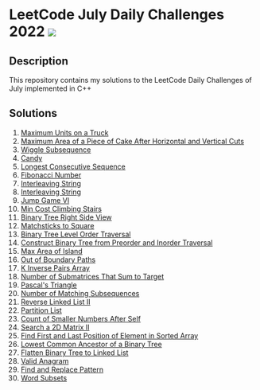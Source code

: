 # LeetCode July Daily Challenges 2022 <img src="https://img.icons8.com/external-bearicons-outline-color-bearicons/64/000000/external-Competition-business-and-marketing-bearicons-outline-color-bearicons.png"/>
## Description
This repository contains my solutions to the LeetCode Daily Challenges of July implemented in C++

## Solutions
1. <a href="https://github.com/miraehab/LeetCode-July-Daily-Challenges-2022/blob/main/1710.%20Maximum%20Units%20on%20a%20Truck.cpp">Maximum Units on a Truck</a>
2. <a href="https://github.com/miraehab/LeetCode-July-Daily-Challenges-2022/blob/main/1465.%20Maximum%20Area%20of%20a%20Piece%20of%20Cake%20After%20Horizontal%20and%20Vertical%20Cuts.cpp">Maximum Area of a Piece of Cake After Horizontal and Vertical Cuts</a>
3. <a href="https://github.com/miraehab/LeetCode-July-Daily-Challenges-2022/blob/main/376.%20Wiggle%20Subsequence.cpp">Wiggle Subsequence</a>
4. <a href="https://github.com/miraehab/LeetCode-July-Daily-Challenges-2022/blob/main/135.%20Candy.cpp">Candy</a>
5. <a href="https://github.com/miraehab/LeetCode-July-Daily-Challenges-2022/blob/main/128.%20Longest%20Consecutive%20Sequence.cpp">Longest Consecutive Sequence</a>
6. <a href="https://github.com/miraehab/LeetCode-July-Daily-Challenges-2022/blob/main/509.%20Fibonacci%20Number.cpp"> Fibonacci Number</a>
7. <a href="https://github.com/miraehab/LeetCode-July-Daily-Challenges-2022/blob/main/97.%20Interleaving%20String.cpp"> Interleaving String</a>
8. <a href="https://github.com/miraehab/LeetCode-July-Daily-Challenges-2022/blob/main/97.%20Interleaving%20String.cpp"> Interleaving String</a>
9. <a href="https://github.com/miraehab/LeetCode-July-Daily-Challenges-2022/blob/main/1696.%20Jump%20Game%20VI.cpp"> Jump Game VI</a>
10. <a href="https://github.com/miraehab/LeetCode-July-Daily-Challenges-2022/blob/main/746.%20Min%20Cost%20Climbing%20Stairs.cpp"> Min Cost Climbing Stairs</a>
11. <a href="https://github.com/miraehab/LeetCode-July-Daily-Challenges-2022/blob/main/199.%20Binary%20Tree%20Right%20Side%20View.cpp"> Binary Tree Right Side View</a>
12. <a href="https://github.com/miraehab/LeetCode-July-Daily-Challenges-2022/blob/main/473.%20Matchsticks%20to%20Square.cpp"> Matchsticks to Square</a>
13. <a href="https://github.com/miraehab/LeetCode-July-Daily-Challenges-2022/blob/main/102.%20Binary%20Tree%20Level%20Order%20Traversal.cpp"> Binary Tree Level Order Traversal</a>
14. <a href="https://github.com/miraehab/LeetCode-July-Daily-Challenges-2022/blob/main/105.%20Construct%20Binary%20Tree%20from%20Preorder%20and%20Inorder%20Traversal.cpp"> Construct Binary Tree from Preorder and Inorder Traversal</a>
15. <a href="https://github.com/miraehab/LeetCode-July-Daily-Challenges-2022/blob/main/695.%20Max%20Area%20of%20Island.cpp"> Max Area of Island</a>
16. <a href="https://github.com/miraehab/LeetCode-July-Daily-Challenges-2022/blob/main/576.%20Out%20of%20Boundary%20Paths.cpp"> Out of Boundary Paths</a>
17. <a href="https://github.com/miraehab/LeetCode-July-Daily-Challenges-2022/blob/main/629.%20K%20Inverse%20Pairs%20Array.cpp"> K Inverse Pairs Array</a>
18. <a href="https://github.com/miraehab/LeetCode-July-Daily-Challenges-2022/blob/main/1074.%20Number%20of%20Submatrices%20That%20Sum%20to%20Target.cpp"> Number of Submatrices That Sum to Target</a>
19. <a href="https://github.com/miraehab/LeetCode-July-Daily-Challenges-2022/blob/main/118.%20Pascal's%20Triangle.cpp"> Pascal's Triangle</a>
20. <a href="https://github.com/miraehab/LeetCode-July-Daily-Challenges-2022/blob/main/792.%20Number%20of%20Matching%20Subsequences.cpp"> Number of Matching Subsequences</a>
21. <a href="https://github.com/miraehab/LeetCode-July-Daily-Challenges-2022/blob/main/92.%20Reverse%20Linked%20List%20II.cpp"> Reverse Linked List II</a>
22. <a href="https://github.com/miraehab/LeetCode-July-Daily-Challenges-2022/blob/main/86.%20Partition%20List.cpp"> Partition List</a>
23. <a href="https://github.com/miraehab/LeetCode-July-Daily-Challenges-2022/blob/main/315.%20Count%20of%20Smaller%20Numbers%20After%20Self.cpp"> Count of Smaller Numbers After Self</a>
24. <a href="https://github.com/miraehab/LeetCode-July-Daily-Challenges-2022/blob/main/240.%20Search%20a%202D%20Matrix%20II.cpp"> Search a 2D Matrix II</a>
25. <a href="https://github.com/miraehab/LeetCode-July-Daily-Challenges-2022/blob/main/34.%20Find%20First%20and%20Last%20Position%20of%20Element%20in%20Sorted%20Array.cpp"> Find First and Last Position of Element in Sorted Array</a>
26. <a href="https://github.com/miraehab/LeetCode-July-Daily-Challenges-2022/blob/main/236.%20Lowest%20Common%20Ancestor%20of%20a%20Binary%20Tree.cpp"> Lowest Common Ancestor of a Binary Tree</a>
27. <a href="https://github.com/miraehab/LeetCode-July-Daily-Challenges-2022/blob/main/114.%20Flatten%20Binary%20Tree%20to%20Linked%20List.cpp"> Flatten Binary Tree to Linked List</a>
28. <a href="https://github.com/miraehab/LeetCode-July-Daily-Challenges-2022/blob/main/242.%20Valid%20Anagram.cpp"> Valid Anagram</a>
29. <a href="https://github.com/miraehab/LeetCode-July-Daily-Challenges-2022/blob/main/890.%20Find%20and%20Replace%20Pattern.cpp"> Find and Replace Pattern</a>
30. <a href="https://github.com/miraehab/LeetCode-July-Daily-Challenges-2022/blob/main/916.%20Word%20Subsets.cpp"> Word Subsets</a>